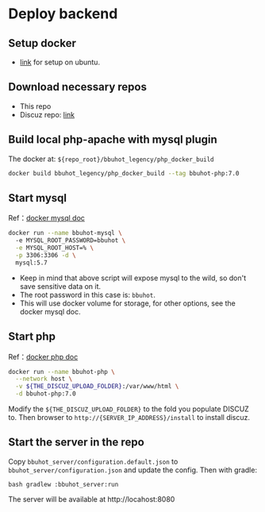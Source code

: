 Deploy backend
==============

## Setup docker
   * [link](https://docs.docker.com/install/linux/docker-ce/ubuntu/)  for setup on ubuntu.
## Download necessary repos
   * This repo
   * Discuz repo: [link](https://gitee.com/ComsenzDiscuz/DiscuzX)

## Build local php-apache with mysql plugin
The docker at: `${repo_root}/bbuhot_legency/php_docker_build`
```bash
docker build bbuhot_legency/php_docker_build --tag bbuhot-php:7.0
```

## Start mysql
Ref：[docker mysql doc](https://github.com/docker-library/docs/tree/master/mysql)
```bash
docker run --name bbuhot-mysql \ 
  -e MYSQL_ROOT_PASSWORD=bbuhot \
  -e MYSQL_ROOT_HOST=% \
  -p 3306:3306 -d \
  mysql:5.7
```
* Keep in mind that above script will expose mysql to the wild, so don't save sensitive data on it.
* The root password in this case is: `bbuhot`.
* This will use docker volume for storage, for other options, see the docker mysql doc.

## Start php
Ref：[docker php doc](https://github.com/docker-library/docs/tree/master/php)
```bash
docker run --name bbuhot-php \
  --network host \
  -v ${THE_DISCUZ_UPLOAD_FOLDER}:/var/www/html \
  -d bbuhot-php:7.0
```
Modify the `${THE_DISCUZ_UPLOAD_FOLDER}` to the fold you populate DISCUZ to.
Then browser to `http://{SERVER_IP_ADDRESS}/install` to install discuz.

## Start the server in the repo
Copy `bbuhot_server/configuration.default.json` to `bbuhot_server/configuration.json` and update the config.
Then with gradle:
```
bash gradlew :bbuhot_server:run
```
The server will be available at http://locahost:8080
